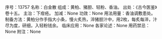 序号：13757
名称：白金散
组成：黄柏、猪胆、轻粉、香油。
出处：《古今医鉴》卷十五。
主治：下疳疮。
加减：None
功效：None
用法用量：香油调敷患处。
制备方法：黄柏分作手指大小条，慢火炙热，淬猪胆汁中，用2枚，每炙每淬，汁尽为度，研细，入轻粉钱余。
临床应用：None
各家论述：None
用药禁忌：None
附注：None
